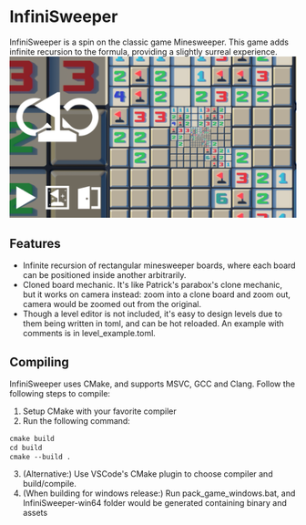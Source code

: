 # InfiniSweeper
InfiniSweeper is a spin on the classic game Minesweeper. This game adds infinite recursion to the formula, providing a slightly surreal experience.
![Menu Screenshot](https://raw.githubusercontent.com/Ataraxia-Mechanica/InfiniSweeper/master/screenshots/Title.png)
## Features
- Infinite recursion of rectangular minesweeper boards, where each board can be positioned inside another arbitrarily.
- Cloned board mechanic. It's like Patrick's parabox's clone mechanic, but it works on camera instead: zoom into a clone board and zoom out, camera would be zoomed out from the original.
- Though a level editor is not included, it's easy to design levels due to them being written in toml, and can be hot reloaded. An example with comments is in level_example.toml.
## Compiling
InfiniSweeper uses CMake, and supports MSVC, GCC and Clang.
Follow the following steps to compile:
1. Setup CMake with your favorite compiler
2. Run the following command:
```
cmake build
cd build
cmake --build .
```
3. (Alternative:) Use VSCode's CMake plugin to choose compiler and build/compile.
4. (When building for windows release:) Run pack_game_windows.bat, and InfiniSweeper-win64 folder would be generated containing binary and assets
